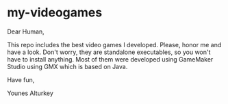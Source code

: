 # my-videogames

Dear Human,

This repo includes the best video games I developed. Please, honor me and have a look. Don't worry, they are standalone executables, so you won't have to install anything. Most of them were developed using GameMaker Studio using GMX which is based on Java.


Have fun,

Younes Alturkey
